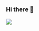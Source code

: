 ### Hi there 👋

<img src="https://img.shields.io/badge/뱃지레이블-배경색?label=Python?style=plastic&logo=python&logoColor=yellow"/>

